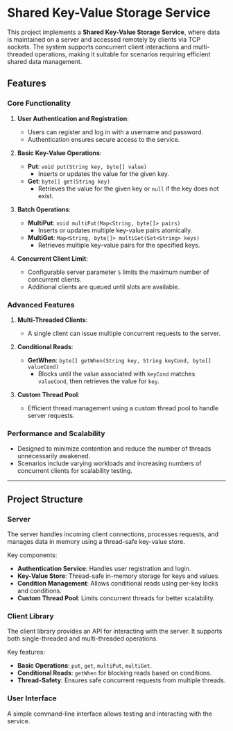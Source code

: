 # Shared Key-Value Storage Service

This project implements a **Shared Key-Value Storage Service**, where data is maintained on a server and accessed remotely by clients via TCP sockets. The system supports concurrent client interactions and multi-threaded operations, making it suitable for scenarios requiring efficient shared data management.

## Features

### Core Functionality
1. **User Authentication and Registration**:
   - Users can register and log in with a username and password.
   - Authentication ensures secure access to the service.

2. **Basic Key-Value Operations**:
   - **Put**: `void put(String key, byte[] value)`
     - Inserts or updates the value for the given key.
   - **Get**: `byte[] get(String key)`
     - Retrieves the value for the given key or `null` if the key does not exist.

3. **Batch Operations**:
   - **MultiPut**: `void multiPut(Map<String, byte[]> pairs)`
     - Inserts or updates multiple key-value pairs atomically.
   - **MultiGet**: `Map<String, byte[]> multiGet(Set<String> keys)`
     - Retrieves multiple key-value pairs for the specified keys.

4. **Concurrent Client Limit**:
   - Configurable server parameter `S` limits the maximum number of concurrent clients.
   - Additional clients are queued until slots are available.

### Advanced Features
1. **Multi-Threaded Clients**:
   - A single client can issue multiple concurrent requests to the server.

2. **Conditional Reads**:
   - **GetWhen**: `byte[] getWhen(String key, String keyCond, byte[] valueCond)`
     - Blocks until the value associated with `keyCond` matches `valueCond`, then retrieves the value for `key`.

3. **Custom Thread Pool**:
   - Efficient thread management using a custom thread pool to handle server requests.

### Performance and Scalability
- Designed to minimize contention and reduce the number of threads unnecessarily awakened.
- Scenarios include varying workloads and increasing numbers of concurrent clients for scalability testing.

---

## Project Structure

### **Server**
The server handles incoming client connections, processes requests, and manages data in memory using a thread-safe key-value store.

Key components:
- **Authentication Service**: Handles user registration and login.
- **Key-Value Store**: Thread-safe in-memory storage for keys and values.
- **Condition Management**: Allows conditional reads using per-key locks and conditions.
- **Custom Thread Pool**: Limits concurrent threads for better scalability.

### **Client Library**
The client library provides an API for interacting with the server. It supports both single-threaded and multi-threaded operations.

Key features:
- **Basic Operations**: `put`, `get`, `multiPut`, `multiGet`.
- **Conditional Reads**: `getWhen` for blocking reads based on conditions.
- **Thread-Safety**: Ensures safe concurrent requests from multiple threads.

### **User Interface**
A simple command-line interface allows testing and interacting with the service.

